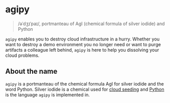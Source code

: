 # agipy

> /əˈdʒɪˈpaɪ/, portmanteau of AgI (chemical formula of silver iodide) and Python

`agipy` enables you to destroy cloud infrastructure in a hurry. Whether you want to destroy a demo
environment you no longer need or want to purge artifacts a colleague left behind, `agipy` is here
to help you dissolving your cloud problems.

## About the name
`agipy` is a portmanteau of the chemical formula AgI for silver iodide and the word Python. Silver
iodide is a chemical used for [cloud seeding](https://en.wikipedia.org/wiki/Cloud_seeding#Methodology)
and [Python](https://www.python.org/) is the language `agipy` is implemented in.
